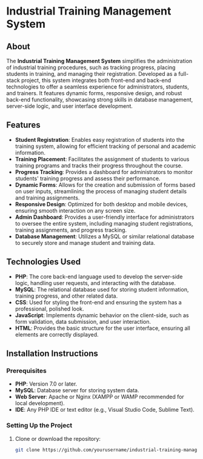 # Industrial Training Management System

## About
The **Industrial Training Management System** simplifies the administration of industrial training procedures, such as tracking progress, placing students in training, and managing their registration. Developed as a full-stack project, this system integrates both front-end and back-end technologies to offer a seamless experience for administrators, students, and trainers. It features dynamic forms, responsive design, and robust back-end functionality, showcasing strong skills in database management, server-side logic, and user interface development.


## Features
- **Student Registration**: Enables easy registration of students into the training system, allowing for efficient tracking of personal and academic information.
- **Training Placement**: Facilitates the assignment of students to various training programs and tracks their progress throughout the course.
- **Progress Tracking**: Provides a dashboard for administrators to monitor students' training progress and assess their performance.
- **Dynamic Forms**: Allows for the creation and submission of forms based on user inputs, streamlining the process of managing student details and training assignments.
- **Responsive Design**: Optimized for both desktop and mobile devices, ensuring smooth interaction on any screen size.
- **Admin Dashboard**: Provides a user-friendly interface for administrators to oversee the entire system, including managing student registrations, training assignments, and progress tracking.
- **Database Management**: Utilizes a MySQL or similar relational database to securely store and manage student and training data.

## Technologies Used
- **PHP**: The core back-end language used to develop the server-side logic, handling user requests, and interacting with the database.
- **MySQL**: The relational database used for storing student information, training progress, and other related data.
- **CSS**: Used for styling the front-end and ensuring the system has a professional, polished look.
- **JavaScript**: Implements dynamic behavior on the client-side, such as form validation, data submission, and user interaction.
- **HTML**: Provides the basic structure for the user interface, ensuring all elements are correctly displayed.

## Installation Instructions

### Prerequisites
- **PHP**: Version 7.0 or later.
- **MySQL**: Database server for storing system data.
- **Web Server**: Apache or Nginx (XAMPP or WAMP recommended for local development).
- **IDE**: Any PHP IDE or text editor (e.g., Visual Studio Code, Sublime Text).

### Setting Up the Project
1. Clone or download the repository:
   ```bash
   git clone https://github.com/yourusername/industrial-training-management-system.git
